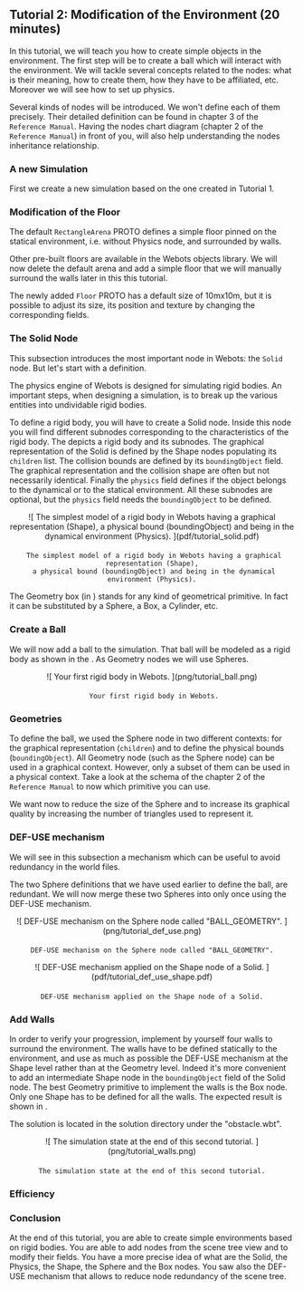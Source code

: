 ## Tutorial 2: Modification of the Environment (20 minutes)

In this tutorial, we will teach you how to create simple objects in the
environment. The first step will be to create a ball which will interact with
the environment. We will tackle several concepts related to the nodes: what is
their meaning, how to create them, how they have to be affiliated, etc. Moreover
we will see how to set up physics.

Several kinds of nodes will be introduced. We won't define each of them
precisely. Their detailed definition can be found in chapter 3 of the `Reference
Manual`. Having the nodes chart diagram (chapter 2 of the `Reference Manual`) in
front of you, will also help understanding the nodes inheritance relationship.

### A new Simulation

First we create a new simulation based on the one created in Tutorial 1.

### Modification of the Floor

The default `RectangleArena` PROTO defines a simple floor pinned on the statical
environment, i.e. without Physics node, and surrounded by walls.

Other pre-built floors are available in the Webots objects library. We will now
delete the default arena and add a simple floor that we will manually surround
the walls later in this this tutorial.

The newly added `Floor` PROTO has a default size of 10mx10m, but it is possible
to adjust its size, its position and texture by changing the corresponding
fields.

### The Solid Node

This subsection introduces the most important node in Webots: the `Solid` node.
But let's start with a definition.

The physics engine of Webots is designed for simulating rigid bodies. An
important steps, when designing a simulation, is to break up the various
entities into undividable rigid bodies.

To define a rigid body, you will have to create a Solid node. Inside this node
you will find different subnodes corresponding to the characteristics of the
rigid body. The  depicts a rigid body and its subnodes. The graphical
representation of the Solid is defined by the Shape nodes populating its
`children` list. The collision bounds are defined by its `boundingObject` field.
The graphical representation and the collision shape are often but not
necessarily identical. Finally the `physics` field defines if the object belongs
to the dynamical or to the statical environment. All these subnodes are
optional, but the `physics` field needs the `boundingObject` to be defined.

<center>
![
     The simplest model of a rigid body in Webots having a graphical representation (Shape),
     a physical bound (boundingObject) and being in the dynamical environment (Physics).
    ](pdf/tutorial_solid.pdf)

####
     The simplest model of a rigid body in Webots having a graphical representation (Shape),
     a physical bound (boundingObject) and being in the dynamical environment (Physics).
    
</center>

The Geometry box (in ) stands for any kind of geometrical primitive. In fact it
can be substituted by a Sphere, a Box, a Cylinder, etc.

### Create a Ball

We will now add a ball to the simulation. That ball will be modeled as a rigid
body as shown in the . As Geometry nodes we will use Spheres.

<center>
![
     Your first rigid body in Webots.
    ](png/tutorial_ball.png)

####
     Your first rigid body in Webots.
    
</center>

### Geometries

To define the ball, we used the Sphere node in two different contexts: for the
graphical representation (`children`) and to define the physical bounds
(`boundingObject`). All Geometry node (such as the Sphere node) can be used in a
graphical context. However, only a subset of them can be used in a physical
context. Take a look at the schema of the chapter 2 of the `Reference Manual` to
now which primitive you can use.

We want now to reduce the size of the Sphere and to increase its graphical
quality by increasing the number of triangles used to represent it.

### DEF-USE mechanism

We will see in this subsection a mechanism which can be useful to avoid
redundancy in the world files.

The two Sphere definitions that we have used earlier to define the ball, are
redundant. We will now merge these two Spheres into only once using the DEF-USE
mechanism.

<center>
![
    DEF-USE mechanism on the Sphere node called "BALL_GEOMETRY".
   ](png/tutorial_def_use.png)

####
    DEF-USE mechanism on the Sphere node called "BALL_GEOMETRY".
   
</center>

<center>
![
    DEF-USE mechanism applied on the Shape node of a Solid.
   ](pdf/tutorial_def_use_shape.pdf)

####
    DEF-USE mechanism applied on the Shape node of a Solid.
   
</center>

### Add Walls

In order to verify your progression, implement by yourself four walls to
surround the environment. The walls have to be defined statically to the
environment, and use as much as possible the DEF-USE mechanism at the Shape
level rather than at the Geometry level. Indeed it's more convenient to add an
intermediate Shape node in the `boundingObject` field of the Solid node. The
best Geometry primitive to implement the walls is the Box node. Only one Shape
has to be defined for all the walls. The expected result is shown in .

The solution is located in the solution directory under the "obstacle.wbt".

<center>
![
    The simulation state at the end of this second tutorial.
   ](png/tutorial_walls.png)

####
    The simulation state at the end of this second tutorial.
   
</center>

### Efficiency

### Conclusion

At the end of this tutorial, you are able to create simple environments based on
rigid bodies. You are able to add nodes from the scene tree view and to modify
their fields. You have a more precise idea of what are the Solid, the Physics,
the Shape, the Sphere and the Box nodes. You saw also the DEF-USE mechanism that
allows to reduce node redundancy of the scene tree.

